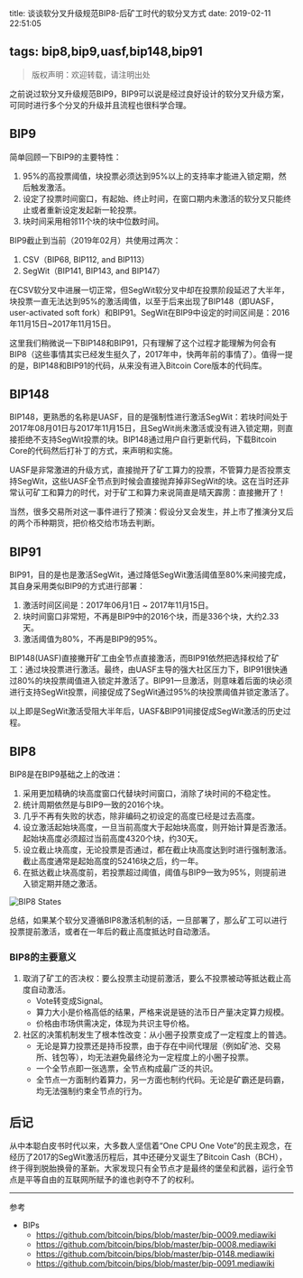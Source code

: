 title: 谈谈软分叉升级规范BIP8-后矿工时代的软分叉方式
date: 2019-02-11 22:51:05

tags: bip8,bip9,uasf,bip148,bip91
---

> 版权声明：欢迎转载，请注明出处

之前说过软分叉升级规范BIP9，BIP9可以说是经过良好设计的软分叉升级方案，可同时进行多个分叉的升级并且流程也很科学合理。

## BIP9

简单回顾一下BIP9的主要特性：

1. 95%的高投票阈值，块投票必须达到95%以上的支持率才能进入锁定期，然后触发激活。
2. 设定了投票时间窗口，有起始、终止时间，在窗口期内未激活的软分叉只能终止或者重新设定发起新一轮投票。
3. 块时间采用相邻11个块的块中位数时间。

BIP9截止到当前（2019年02月）共使用过两次：

1. CSV（BIP68, BIP112, and BIP113）
2. SegWit（BIP141, BIP143, and BIP147）

在CSV软分叉中进展一切正常，但SegWit软分叉中却在投票阶段延迟了大半年，块投票一直无法达到95%的激活阈值，以至于后来出现了BIP148（即UASF，user-activated soft fork）和BIP91。SegWit在BIP9中设定的时间区间是：2016年11月15日~2017年11月15日。

这里我们稍微说一下BIP148和BIP91，只有理解了这个过程才能理解为何会有BIP8（这些事情其实已经发生挺久了，2017年中，快两年前的事情了）。值得一提的是，BIP148和BIP91的代码，从来没有进入Bitcoin Core版本的代码库。

## BIP148

BIP148，更熟悉的名称是UASF，目的是强制性进行激活SegWit：若块时间处于2017年08月01日与2017年11月15日，且SegWit尚未激活或没有进入锁定期，则直接拒绝不支持SegWit投票的块。BIP148通过用户自行更新代码，下载Bitcoin Core的代码然后打补丁的方式，来声明和实施。

UASF是非常激进的升级方式，直接抛开了矿工算力的投票，不管算力是否投票支持SegWit，这些UASF全节点到时候会直接抛弃掉非SegWit的块。这在当时还非常认可矿工和算力的时代，对于矿工和算力来说简直是晴天霹雳：直接撇开了！

当然，很多交易所对这一事件进行了预演：假设分叉会发生，并上市了推演分叉后的两个币种期货，把价格交给市场去判断。

## BIP91

BIP91，目的是也是激活SegWit，通过降低SegWit激活阈值至80%来间接完成，其自身采用类似BIP9的方式进行部署：

1. 激活时间区间是：2017年06月1日 ~ 2017年11月15日。
2. 块时间窗口非常短，不再是BIP9中的2016个块，而是336个块，大约2.33天。
3. 激活阈值为80%，不再是BIP9的95%。

BIP148(UASF)直接撇开矿工由全节点直接激活，而BIP91依然把选择权给了矿工：通过块投票进行激活。最终，由UASF主导的强大社区压力下，BIP91很快通过80%的块投票阈值进入锁定并激活了。BIP91一旦激活，则意味着后面的块必须进行支持SegWit投票，间接促成了SegWit通过95%的块投票阈值并锁定激活了。

以上即是SegWit激活受阻大半年后，UASF&BIP91间接促成SegWit激活的历史过程。

## BIP8

BIP8是在BIP9基础之上的改进：

1. 采用更加精确的块高度窗口代替块时间窗口，消除了块时间的不稳定性。
2. 统计周期依然是与BIP9一致的2016个块。
3. 几乎不再有失败的状态，除非编码之初设定的高度已经是过去高度。
4. 设立激活起始块高度，一旦当前高度大于起始块高度，则开始计算是否激活。起始块高度必须超过当前高度4320个块，约30天。
5. 设立截止块高度，无论投票是否通过，都在截止块高度达到时进行强制激活。截止高度通常是起始高度的52416块之后，约一年。
6. 在抵达截止块高度前，若投票超过阈值，阈值与BIP9一致为95%，则提前进入锁定期并随之激活。

![BIP8 States](https://github.com/bitcoin/bips/raw/master/bip-0008/states.png)

总结，如果某个软分叉遵循BIP8激活机制的话，一旦部署了，那么矿工可以进行投票提前激活，或者在一年后的截止高度抵达时自动激活。

### BIP8的主要意义

1. 取消了矿工的否决权：要么投票主动提前激活，要么不投票被动等抵达截止高度自动激活。
   * Vote转变成Signal。
   * 算力大小是价格高低的结果，严格来说是链的法币日产量决定算力规模。
   * 价格由市场供需决定，体现为共识主导价格。
2. 社区的决策机制发生了根本性改变：从小圈子投票变成了一定程度上的普选。
   * 无论是算力投票还是持币投票，由于存在中间代理层（例如矿池、交易所、钱包等），均无法避免最终沦为一定程度上的小圈子投票。
   * 一个全节点即一张选票，全节点构成最广泛的共识。
   * 全节点一方面制约着算力，另一方面也制约代码。无论是矿霸还是码霸，均无法强制约束全节点的行为。

## 后记

从中本聪白皮书时代以来，大多数人坚信着“One CPU One Vote”的民主观念，在经历了2017的SegWit激活历程后，其中还硬分叉诞生了Bitcoin Cash（BCH），终于得到脱胎换骨的革新。大家发现只有全节点才是最终的堡垒和武器，运行全节点是平等自由的互联网所赋予的谁也剥夺不了的权利。

---

参考
* BIPs
  * https://github.com/bitcoin/bips/blob/master/bip-0009.mediawiki
  * https://github.com/bitcoin/bips/blob/master/bip-0008.mediawiki
  * https://github.com/bitcoin/bips/blob/master/bip-0148.mediawiki
  * https://github.com/bitcoin/bips/blob/master/bip-0091.mediawiki